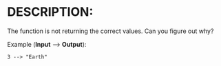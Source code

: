 # DESCRIPTION:

The function is not returning the correct values. Can you figure out why?

Example (**Input** --> **Output**):

```
3 --> "Earth"
```
